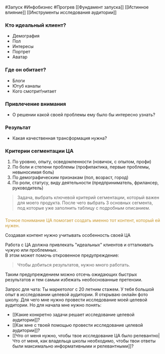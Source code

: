 #Запуск #Инфобизнес #Прогрев 
[[Фундамент запуска]]
[[Истинное влияние]]
[[Инструменты исследования аудитории]]

### Кто идеальный клиент?
- Демография
- Пол
- Интересы
- Портрет
- Аватар

### Где он обитает?
- Блоги
- Ютуб каналы
- Кого смотрит\читает

### Привлечение внимания
- О решении какой своей проблемы ему было бы интересно узнать?

### Результат
- Какая качественная трансформация нужна?

### Критерии сегментации ЦА
1. По уровню, опыту, осведомленности (новичок, с опытом, профи)
2. По боли и степени проблемы (профилактика, первые проблемы, невыносимая боль)
3. По демографическим признакам (пол, возраст, город)
4. По роли, статусу, виду деятельности (предприниматель, фрилансер, руководитель)
>Задача, выбрать ключевой критерий сегментации, который важен для моего продукта. После чего выбрать 3 основных сегмента, под которые уже заполнить таблицу с подробным описанием.
###
<span style='color:#c7952b'>Точное понимание ЦА помогает создать именно тот контент, который ей нужен.</span>

Создавая контент нужно учитывать особенность своей ЦА

Работа с ЦА должна привлекать "идеальных" клиентов и отталкивать чужую или проблемных.  
В этом может помочь откровенное предупреждение:
>Чтобы добиться результатов, нужно много работать. 

Таким предупреждением можно отсечь ожидающих быстрых результатов и тем самым избежать необоснованные претензии.


Запрос для чата:
Ты маркетолог с 20 летним стажем.
У тебя большой опыт в исследовании целевой аудитории.
Я открываю онлайн фото школу. Для чего мне нужно провести исследование моей целевой аудитории. Но для начала мне нужно понять:
- [[Какие конкретно задачи решает исследование целевой аудитории]]?
- [[Как мне с твоей помощью провести исследование целевой аудитории]]?
- [[Что от меня нужно, чтобы твое исследование ЦА было релевантно|Что от меня, как владельца школы необходимо, чтобы твои ответы были максимально информативными и релевантными]]?




